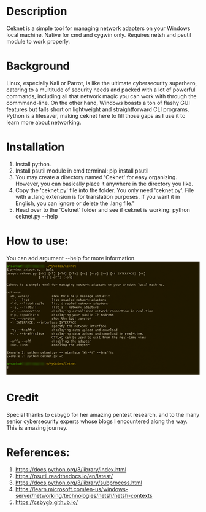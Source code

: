 # Description
Ceknet is a simple tool for managing network adapters on your Windows local machine. Native for cmd and cygwin only. Requires netsh and psutil module to work properly.

# Background
Linux, especially Kali or Parrot, is like the ultimate cybersecurity superhero, catering to a multitude of security needs and packed with a lot of powerful commands, including all that network magic you can work with through the commmand-line. On the other hand, Windows boasts a ton of flashy GUI features but falls short on lightweight and straightforward CLI programs. Python is a lifesaver, making ceknet here to fill those gaps as I use it to learn more about networking.

# Installation
1. Install python.
2. Install psutil module in cmd terminal:
   pip install psutil
3. You may create a directory named 'Ceknet' for easy organizing. However, you can basically place it anywhere in the directory you like.
4. Copy the 'ceknet.py' file into the folder. You only need 'ceknet.py'. File with a .lang extension is for translation purposes. If you want it in English, you can ignore or delete the .lang file."
5. Head over to the 'Ceknet' folder and see if ceknet is working:
   python ceknet.py --help

# How to use:
You can add argument --help for more information.
![Help](images/png1.png)

# Credit
Special thanks to csbygb for her amazing pentest research, and to the many senior cybersecurity experts whose blogs I encountered along the way. This is amazing journey.

# References:
1. https://docs.python.org/3/library/index.html
2. https://psutil.readthedocs.io/en/latest/
3. https://docs.python.org/3/library/subprocess.html
4. https://learn.microsoft.com/en-us/windows-server/networking/technologies/netsh/netsh-contexts
5. https://csbygb.github.io/
